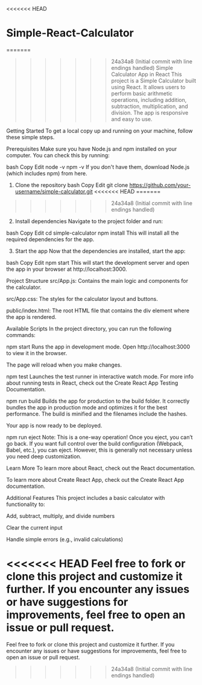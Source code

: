 <<<<<<< HEAD
# Simple-React-Calculator

=======
>>>>>>> 24a34a8 (Initial commit with line endings handled)
Simple Calculator App in React
This project is a Simple Calculator built using React. It allows users to perform basic arithmetic operations, including addition, subtraction, multiplication, and division. The app is responsive and easy to use.

Getting Started
To get a local copy up and running on your machine, follow these simple steps.

Prerequisites
Make sure you have Node.js and npm installed on your computer. You can check this by running:

bash
Copy
Edit
node -v
npm -v
If you don't have them, download Node.js (which includes npm) from here.

1. Clone the repository
bash
Copy
Edit
git clone https://github.com/your-username/simple-calculator.git
<<<<<<< HEAD
=======

>>>>>>> 24a34a8 (Initial commit with line endings handled)
2. Install dependencies
Navigate to the project folder and run:

bash
Copy
Edit
cd simple-calculator
npm install
This will install all the required dependencies for the app.

3. Start the app
Now that the dependencies are installed, start the app:

bash
Copy
Edit
npm start
This will start the development server and open the app in your browser at http://localhost:3000.

Project Structure
src/App.js: Contains the main logic and components for the calculator.

src/App.css: The styles for the calculator layout and buttons.

public/index.html: The root HTML file that contains the div element where the app is rendered.

Available Scripts
In the project directory, you can run the following commands:

npm start
Runs the app in development mode.
Open http://localhost:3000 to view it in the browser.

The page will reload when you make changes.

npm test
Launches the test runner in interactive watch mode.
For more info about running tests in React, check out the Create React App Testing Documentation.

npm run build
Builds the app for production to the build folder.
It correctly bundles the app in production mode and optimizes it for the best performance. The build is minified and the filenames include the hashes.

Your app is now ready to be deployed.

npm run eject
Note: This is a one-way operation! Once you eject, you can’t go back.
If you want full control over the build configuration (Webpack, Babel, etc.), you can eject. However, this is generally not necessary unless you need deep customization.

Learn More
To learn more about React, check out the React documentation.

To learn more about Create React App, check out the Create React App documentation.

Additional Features
This project includes a basic calculator with functionality to:

Add, subtract, multiply, and divide numbers

Clear the current input

Handle simple errors (e.g., invalid calculations)

<<<<<<< HEAD
Feel free to fork or clone this project and customize it further. If you encounter any issues or have suggestions for improvements, feel free to open an issue or pull request.
=======
Feel free to fork or clone this project and customize it further. If you encounter any issues or have suggestions for improvements, feel free to open an issue or pull request.
>>>>>>> 24a34a8 (Initial commit with line endings handled)
